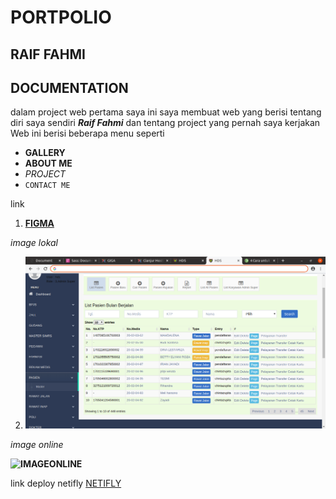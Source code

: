 # PORTPOLIO

## RAIF FAHMI

## DOCUMENTATION

dalam project web pertama saya ini
saya membuat web yang berisi tentang diri saya sendiri **_Raif Fahmi_** dan tentang project yang pernah saya kerjakan
Web ini berisi beberapa menu seperti

- **GALLERY**
- **ABOUT ME**
- _PROJECT_
- `CONTACT ME`

link
1. **[FIGMA](https://www.figma.com/proto/ysFRYZbpNWZJacXDIB1qRk/Untitled?node-id=1%3A2&scaling=min-zoom)**

_image lokal_

2. **![LOCAL IMAGE](img/project1.png)**

_image online_

**![IMAGEONLINE](https://github.githubassets.com/images/modules/logos_page/Octocat.png)**



link deploy netifly
[NETIFLY](https://raiffahmiproject1.netlify.com/)

